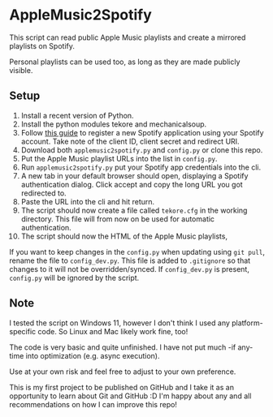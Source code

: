 # AppleMusic2Spotify
This script can read public Apple Music playlists and create a mirrored playlists on Spotify. 

Personal playlists can be used too, as long as they are made publicly visible.

## Setup
1. Install a recent version of Python.
0. Install the python modules tekore and mechanicalsoup.
0. Follow [this guide](https://developer.spotify.com/documentation/web-api/concepts/apps) to register a new Spotify application using your Spotify account. Take note of the client ID, client secret and redirect URI.
0. Download both `applemusic2spotify.py` and `config.py` or clone this repo.
0. Put the Apple Music playlist URLs into the list in `config.py`.
0. Run `applemusic2spotify.py` put your Spotify app credentials into the cli.
0. A new tab in your default browser should open, displaying a Spotify authentication dialog. Click accept and copy the long URL you got redirected to.
0. Paste the URL into the cli and hit return.
0. The script should now create a file called `tekore.cfg` in the working directory. This file will from now on be used for automatic authentication.
0. The script should now the HTML of the Apple Music playlists, 

If you want to keep changes in the `config.py` when updating using `git pull`, rename the file to `config_dev.py`. This file is added to `.gitignore` so that changes to it will not be overridden/synced.
If `config_dev.py` is present, `config.py` will be ignored by the script.

## Note
I tested the script on Windows 11, however I don't think I used any platform-specific code. So Linux and Mac likely work fine, too!

The code is very basic and quite unfinished. I have not put much -if any- time into optimization (e.g. async execution).

Use at your own risk and feel free to adjust to your own preference.

This is my first project to be published on GitHub and I take it as an opportunity to learn about Git and GitHub :D
I'm happy about any and all recommendations on how I can improve this repo!

